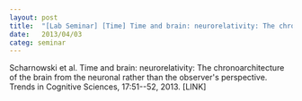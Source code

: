 ```yaml
---
layout: post
title:  "[Lab Seminar] [Time] Time and brain: neurorelativity: The chronoarchitecture of the brain from the neuronal rather than the observer's perspective"
date:   2013/04/03
categ: seminar
---
```






Scharnowski et al. Time and brain: neurorelativity: The chronoarchitecture of the brain from the neuronal rather than the observer's perspective. Trends in Cognitive Sciences, 17:51--52, 2013. [LINK]







 

